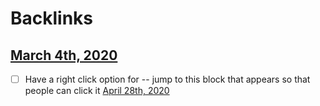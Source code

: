 
# Backlinks
## [March 4th, 2020](<March 4th, 2020.md>)
- [ ] Have a right click option for -- jump to this block that appears so that people can click it [April 28th, 2020](<April 28th, 2020.md>)

